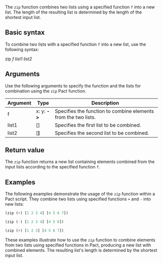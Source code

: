The `zip` function combines two lists using a specified function `f` into a new list. The length of the resulting list is determined by the length of the shortest input list.

## Basic syntax

To combine two lists with a specified function `f` into a new list, use the following syntax:

zip *f* *list1* *list2*

## Arguments

Use the following arguments to specify the function and the lists for combination using the `zip` Pact function.

| Argument | Type | Description |
| --- | --- | --- |
| f | x:<a> y:<b> -> <c> | Specifies the function to combine elements from the two lists. |
| list1 | [<a>] | Specifies the first list to be combined. |
| list2 | [<b>] | Specifies the second list to be combined. |

## Return value

The `zip` function returns a new list containing elements combined from the input lists according to the specified function `f`.

## Examples

The following examples demonstrate the usage of the `zip` function within a Pact script. They combine two lists using specified functions `+` and `-` into new lists:

```lisp
(zip (+) [1 2 3 4] [4 5 6 7])
```
```lisp
(zip (-) [1 2 3 4] [4 5 6])
```
```lisp
(zip (+) [1 2 3] [4 5 6 7])
```

These examples illustrate how to use the `zip` function to combine elements from two lists using specified functions in Pact, producing a new list with combined elements. The resulting list's length is determined by the shortest input list.
